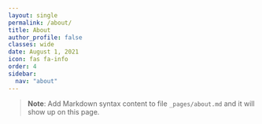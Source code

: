 ```yaml
---
layout: single
permalink: /about/
title: About
author_profile: false
classes: wide
date: August 1, 2021
icon: fas fa-info
order: 4
sidebar:
  nav: "about"
---
```



> **Note**: Add Markdown syntax content to file `_pages/about.md` and it will show up on this page.